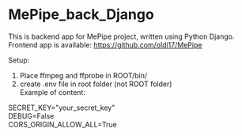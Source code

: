 # MePipe_back_Django
This is backend app for MePipe project, written using Python Django. <br />
Frontend app is available: https://github.com/oldi17/MePipe

Setup:
1. Place ffmpeg and ffprobe in ROOT/bin/
2. create .env file in root folder (not ROOT folder) <br />
  Example of content:

  SECRET_KEY="your_secret_key"<br />
  DEBUG=False<br />
  CORS_ORIGIN_ALLOW_ALL=True
